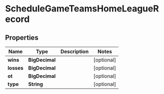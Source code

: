 

# ScheduleGameTeamsHomeLeagueRecord


## Properties

| Name | Type | Description | Notes |
|------------ | ------------- | ------------- | -------------|
|**wins** | **BigDecimal** |  |  [optional] |
|**losses** | **BigDecimal** |  |  [optional] |
|**ot** | **BigDecimal** |  |  [optional] |
|**type** | **String** |  |  [optional] |



